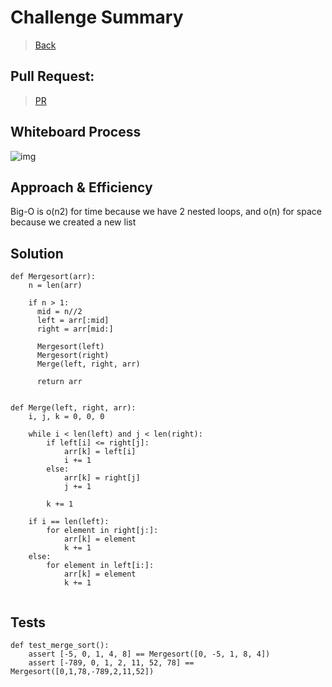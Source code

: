 # Challenge Summary

> [Back](../README.md)


## Pull Request:

> [PR]()

## Whiteboard Process

![img]()

## Approach & Efficiency

Big-O is o(n2) for time because we have 2 nested loops, and o(n) for space because we created a new list 

## Solution

```
def Mergesort(arr):
    n = len(arr)

    if n > 1:
      mid = n//2  
      left = arr[:mid]  
      right = arr[mid:] 
      
      Mergesort(left)
      Mergesort(right)
      Merge(left, right, arr)
      
      return arr


def Merge(left, right, arr): 
    i, j, k = 0, 0, 0
    
    while i < len(left) and j < len(right):
        if left[i] <= right[j]:
            arr[k] = left[i]
            i += 1
        else: 
            arr[k] = right[j]
            j += 1

        k += 1
        
    if i == len(left): 
        for element in right[j:]:
            arr[k] = element
            k += 1
    else:
        for element in left[i:]: 
            arr[k] = element
            k += 1
        
```

## Tests

```
def test_merge_sort():
    assert [-5, 0, 1, 4, 8] == Mergesort([0, -5, 1, 8, 4])
    assert [-789, 0, 1, 2, 11, 52, 78] == Mergesort([0,1,78,-789,2,11,52])
```